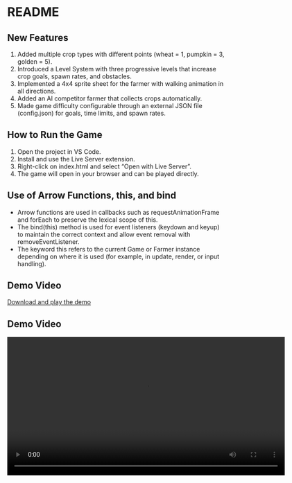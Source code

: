 # README

## New Features
1. Added multiple crop types with different points (wheat = 1, pumpkin = 3, golden = 5).  
2. Introduced a Level System with three progressive levels that increase crop goals, spawn rates, and obstacles.  
3. Implemented a 4x4 sprite sheet for the farmer with walking animation in all directions.  
4. Added an AI competitor farmer that collects crops automatically.  
5. Made game difficulty configurable through an external JSON file (config.json) for goals, time limits, and spawn rates.

## How to Run the Game
1. Open the project in VS Code.  
2. Install and use the Live Server extension.  
3. Right-click on index.html and select “Open with Live Server”.  
4. The game will open in your browser and can be played directly.

## Use of Arrow Functions, this, and bind
- Arrow functions are used in callbacks such as requestAnimationFrame and forEach to preserve the lexical scope of this.  
- The bind(this) method is used for event listeners (keydown and keyup) to maintain the correct context and allow event removal with removeEventListener.  
- The keyword this refers to the current Game or Farmer instance depending on where it is used (for example, in update, render, or input handling).

## Demo Video
[Download and play the demo](gamedemo.mp4)
<h2>Demo Video</h2>
<video src="gamedemo.mp4" controls width="640"></video>
